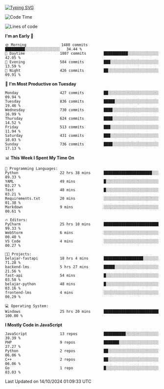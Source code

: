 [![Typing SVG](https://readme-typing-svg.demolab.com?font=Fira+Code&pause=1000&color=F7F7F7&random=false&width=435&lines=Hi+%F0%9F%91%8B%2C+I'm+Rafiu+Sidqi;Junior+Backend+Developer)](https://git.io/typing-svg)
<!--START_SECTION:waka-->
![Code Time](http://img.shields.io/badge/Code%20Time-485%20hrs%2041%20mins-blue)

![Lines of code](https://img.shields.io/badge/From%20Hello%20World%20I%27ve%20Written-2.3%20million%20lines%20of%20code-blue)

**I'm an Early 🐤** 

```text
🌞 Morning                1480 commits        █████████░░░░░░░░░░░░░░░░   34.44 % 
🌆 Daytime                1807 commits        ███████████░░░░░░░░░░░░░░   42.05 % 
🌃 Evening                584 commits         ███░░░░░░░░░░░░░░░░░░░░░░   13.59 % 
🌙 Night                  426 commits         ██░░░░░░░░░░░░░░░░░░░░░░░   09.91 % 
```
📅 **I'm Most Productive on Tuesday** 

```text
Monday                   427 commits         ██░░░░░░░░░░░░░░░░░░░░░░░   09.94 % 
Tuesday                  836 commits         █████░░░░░░░░░░░░░░░░░░░░   19.46 % 
Wednesday                730 commits         ████░░░░░░░░░░░░░░░░░░░░░   16.99 % 
Thursday                 624 commits         ████░░░░░░░░░░░░░░░░░░░░░   14.52 % 
Friday                   513 commits         ███░░░░░░░░░░░░░░░░░░░░░░   11.94 % 
Saturday                 431 commits         ███░░░░░░░░░░░░░░░░░░░░░░   10.03 % 
Sunday                   736 commits         ████░░░░░░░░░░░░░░░░░░░░░   17.13 % 
```


📊 **This Week I Spent My Time On** 

```text
💬 Programming Languages: 
Python                   22 hrs 38 mins      ██████████████████████░░░   89.33 % 
YAML                     49 mins             █░░░░░░░░░░░░░░░░░░░░░░░░   03.27 % 
Text                     48 mins             █░░░░░░░░░░░░░░░░░░░░░░░░   03.21 % 
Requirements.txt         20 mins             ░░░░░░░░░░░░░░░░░░░░░░░░░   01.38 % 
Markdown                 9 mins              ░░░░░░░░░░░░░░░░░░░░░░░░░   00.61 % 

🔥 Editors: 
PyCharm                  25 hrs 10 mins      █████████████████████████   99.33 % 
WebStorm                 6 mins              ░░░░░░░░░░░░░░░░░░░░░░░░░   00.40 % 
VS Code                  4 mins              ░░░░░░░░░░░░░░░░░░░░░░░░░   00.27 % 

🐱‍💻 Projects: 
belajar-fastapi          18 hrs 4 mins       ██████████████████░░░░░░░   71.28 % 
backend-lms              5 hrs 27 mins       █████░░░░░░░░░░░░░░░░░░░░   21.56 % 
fast-api                 54 mins             █░░░░░░░░░░░░░░░░░░░░░░░░   03.58 % 
belajar-python           48 mins             █░░░░░░░░░░░░░░░░░░░░░░░░   03.16 % 
frontend-lms             4 mins              ░░░░░░░░░░░░░░░░░░░░░░░░░   00.29 % 

💻 Operating System: 
Windows                  25 hrs 20 mins      █████████████████████████   100.00 % 
```

**I Mostly Code in JavaScript** 

```text
JavaScript               13 repos            ██████████░░░░░░░░░░░░░░░   39.39 % 
PHP                      9 repos             ███████░░░░░░░░░░░░░░░░░░   27.27 % 
Python                   2 repos             ██░░░░░░░░░░░░░░░░░░░░░░░   06.06 % 
C++                      2 repos             ██░░░░░░░░░░░░░░░░░░░░░░░   06.06 % 
Go                       1 repo              █░░░░░░░░░░░░░░░░░░░░░░░░   03.03 % 
```




 Last Updated on 14/10/2024 01:09:33 UTC
<!--END_SECTION:waka-->
